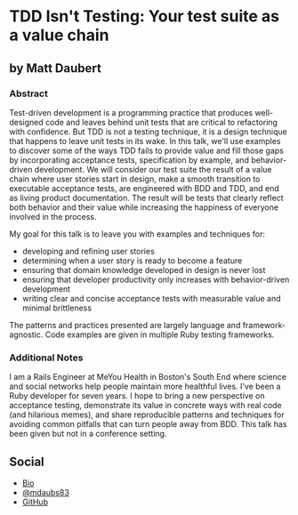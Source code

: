 # TDD Isn't Testing: Your test suite as a value chain #

## by Matt Daubert ##

### Abstract ###

Test-driven development is a programming practice that produces well-designed
code and leaves behind unit tests that are critical to refactoring with
confidence. But TDD is not a testing technique, it is a design technique that
happens to leave unit tests in its wake. In this talk, we'll use examples to
discover some of the ways TDD fails to provide value and fill those gaps by
incorporating acceptance tests, specification by example, and behavior-driven
development. We will consider our test suite the result of a value chain where
user stories start in design, make a smooth transition to executable acceptance
tests, are engineered with BDD and TDD, and end as living product documentation.
The result will be tests that clearly reflect both behavior and their value
while increasing the happiness of everyone involved in the process.

My goal for this talk is to leave you with examples and techniques for:
- developing and refining user stories
- determining when a user story is ready to become a feature
- ensuring that domain knowledge developed in design is never lost
- ensuring that developer productivity only increases with behavior-driven development
- writing clear and concise acceptance tests with measurable value and minimal brittleness

The patterns and practices presented are largely language and framework-agnostic.
Code examples are given in multiple Ruby testing frameworks.

### Additional Notes ###

I am a Rails Engineer at MeYou Health in Boston's South End where science and
social networks help people maintain more healthful lives. I've been a Ruby
developer for seven years. I hope to bring a new perspective on acceptance
testing, demonstrate its value in concrete ways with real code (and hilarious
memes), and share reproducible patterns and techniques for avoiding common
pitfalls that can turn people away from BDD. This talk has been given but not
in a conference setting.

## Social ##

* [Bio](http://meyouhealth.com/matt-daubert)
* [@mdaubs83](https://twitter.com/mdaubs83)
* [GitHub](https://github.com/mdaubs)
